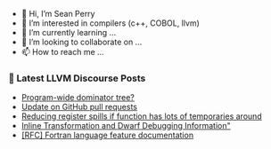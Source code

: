 - 👋 Hi, I’m Sean Perry
- 👀 I’m interested in compilers (c++, COBOL, llvm)
- 🌱 I’m currently learning ...
- 💞️ I’m looking to collaborate on ...
- 📫 How to reach me ...

<!---
s66perry/s66perry is a ✨ special ✨ repository because its `README.md` (this file) appears on your GitHub profile.
You can click the Preview link to take a look at your changes.
--->
### 📕 Latest LLVM Discourse Posts

<!-- DISCOURSE-LLVM:START -->
- [Program-wide dominator tree?](https://discourse.llvm.org/t/program-wide-dominator-tree/76324#post_2)
- [Update on GitHub pull requests](https://discourse.llvm.org/t/update-on-github-pull-requests/71540?page=10#post_185)
- [Reducing register spills if function has lots of temporaries around](https://discourse.llvm.org/t/reducing-register-spills-if-function-has-lots-of-temporaries-around/76331#post_3)
- [Inline Transformation and Dwarf Debugging Information&quot;](https://discourse.llvm.org/t/inline-transformation-and-dwarf-debugging-information/76287#post_7)
- [[RFC] Fortran language feature documentation](https://discourse.llvm.org/t/rfc-fortran-language-feature-documentation/76332#post_2)
<!-- DISCOURSE-LLVM:END -->
